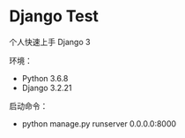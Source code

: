 # Django Test


个人快速上手 Django 3

环境：

- Python 3.6.8
- Django 3.2.21

启动命令：

- python manage.py runserver 0.0.0.0:8000